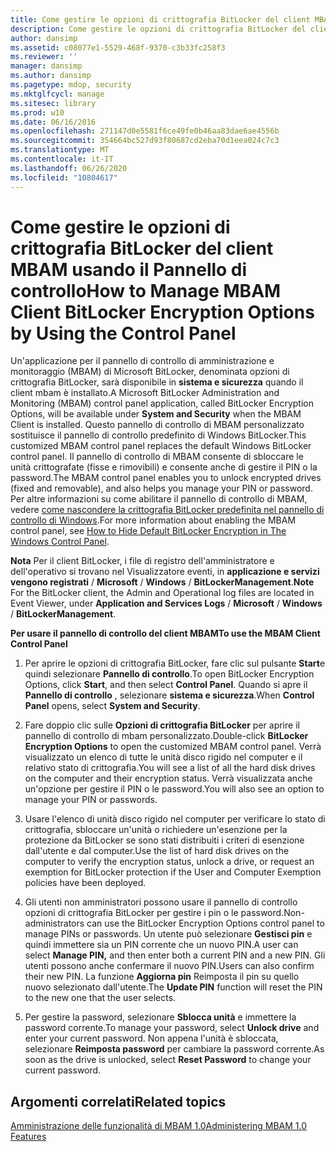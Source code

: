 ```yaml
---
title: Come gestire le opzioni di crittografia BitLocker del client MBAM usando il Pannello di controllo
description: Come gestire le opzioni di crittografia BitLocker del client MBAM usando il Pannello di controllo
author: dansimp
ms.assetid: c08077e1-5529-468f-9370-c3b33fc258f3
ms.reviewer: ''
manager: dansimp
ms.author: dansimp
ms.pagetype: mdop, security
ms.mktglfcycl: manage
ms.sitesec: library
ms.prod: w10
ms.date: 06/16/2016
ms.openlocfilehash: 271147d0e5581f6ce49fe0b46aa83dae6ae4556b
ms.sourcegitcommit: 354664bc527d93f80687cd2eba70d1eea024c7c3
ms.translationtype: MT
ms.contentlocale: it-IT
ms.lasthandoff: 06/26/2020
ms.locfileid: "10804617"
---
```

# <span data-ttu-id="4f985-103">Come gestire le opzioni di crittografia BitLocker del client MBAM usando il Pannello di controllo</span><span class="sxs-lookup"><span data-stu-id="4f985-103">How to Manage MBAM Client BitLocker Encryption Options by Using the Control Panel</span></span>


<span data-ttu-id="4f985-104">Un'applicazione per il pannello di controllo di amministrazione e monitoraggio (MBAM) di Microsoft BitLocker, denominata opzioni di crittografia BitLocker, sarà disponibile in **sistema e sicurezza** quando il client mbam è installato.</span><span class="sxs-lookup"><span data-stu-id="4f985-104">A Microsoft BitLocker Administration and Monitoring (MBAM) control panel application, called BitLocker Encryption Options, will be available under **System and Security** when the MBAM Client is installed.</span></span> <span data-ttu-id="4f985-105">Questo pannello di controllo di MBAM personalizzato sostituisce il pannello di controllo predefinito di Windows BitLocker.</span><span class="sxs-lookup"><span data-stu-id="4f985-105">This customized MBAM control panel replaces the default Windows BitLocker control panel.</span></span> <span data-ttu-id="4f985-106">Il pannello di controllo di MBAM consente di sbloccare le unità crittografate (fisse e rimovibili) e consente anche di gestire il PIN o la password.</span><span class="sxs-lookup"><span data-stu-id="4f985-106">The MBAM control panel enables you to unlock encrypted drives (fixed and removable), and also helps you manage your PIN or password.</span></span> <span data-ttu-id="4f985-107">Per altre informazioni su come abilitare il pannello di controllo di MBAM, vedere [come nascondere la crittografia BitLocker predefinita nel pannello di controllo di Windows](how-to-hide-default-bitlocker-encryption-in-the-windows-control-panel.md).</span><span class="sxs-lookup"><span data-stu-id="4f985-107">For more information about enabling the MBAM control panel, see [How to Hide Default BitLocker Encryption in The Windows Control Panel](how-to-hide-default-bitlocker-encryption-in-the-windows-control-panel.md).</span></span>

<span data-ttu-id="4f985-108">**Nota**  Per il client BitLocker, i file di registro dell'amministratore e dell'operativo si trovano nel Visualizzatore eventi, in **applicazione e servizi vengono registrati**  /  **Microsoft**  /  **Windows**  /  **BitLockerManagement**.</span><span class="sxs-lookup"><span data-stu-id="4f985-108">**Note** For the BitLocker client, the Admin and Operational log files are located in Event Viewer, under **Application and Services Logs** / **Microsoft** / **Windows** / **BitLockerManagement**.</span></span>

 

**<span data-ttu-id="4f985-109">Per usare il pannello di controllo del client MBAM</span><span class="sxs-lookup"><span data-stu-id="4f985-109">To use the MBAM Client Control Panel</span></span>**

1.  <span data-ttu-id="4f985-110">Per aprire le opzioni di crittografia BitLocker, fare clic sul pulsante **Start**e quindi selezionare **Pannello di controllo**.</span><span class="sxs-lookup"><span data-stu-id="4f985-110">To open BitLocker Encryption Options, click **Start**, and then select **Control Panel**.</span></span> <span data-ttu-id="4f985-111">Quando si apre il **Pannello di controllo** , selezionare **sistema e sicurezza**.</span><span class="sxs-lookup"><span data-stu-id="4f985-111">When **Control Panel** opens, select **System and Security**.</span></span>

2.  <span data-ttu-id="4f985-112">Fare doppio clic sulle **Opzioni di crittografia BitLocker** per aprire il pannello di controllo di mbam personalizzato.</span><span class="sxs-lookup"><span data-stu-id="4f985-112">Double-click **BitLocker Encryption Options** to open the customized MBAM control panel.</span></span> <span data-ttu-id="4f985-113">Verrà visualizzato un elenco di tutte le unità disco rigido nel computer e il relativo stato di crittografia.</span><span class="sxs-lookup"><span data-stu-id="4f985-113">You will see a list of all the hard disk drives on the computer and their encryption status.</span></span> <span data-ttu-id="4f985-114">Verrà visualizzata anche un'opzione per gestire il PIN o le password.</span><span class="sxs-lookup"><span data-stu-id="4f985-114">You will also see an option to manage your PIN or passwords.</span></span>

3.  <span data-ttu-id="4f985-115">Usare l'elenco di unità disco rigido nel computer per verificare lo stato di crittografia, sbloccare un'unità o richiedere un'esenzione per la protezione da BitLocker se sono stati distribuiti i criteri di esenzione dall'utente e dal computer.</span><span class="sxs-lookup"><span data-stu-id="4f985-115">Use the list of hard disk drives on the computer to verify the encryption status, unlock a drive, or request an exemption for BitLocker protection if the User and Computer Exemption policies have been deployed.</span></span>

4.  <span data-ttu-id="4f985-116">Gli utenti non amministratori possono usare il pannello di controllo opzioni di crittografia BitLocker per gestire i pin o le password.</span><span class="sxs-lookup"><span data-stu-id="4f985-116">Non-administrators can use the BitLocker Encryption Options control panel to manage PINs or passwords.</span></span> <span data-ttu-id="4f985-117">Un utente può selezionare **Gestisci pin** e quindi immettere sia un PIN corrente che un nuovo PIN.</span><span class="sxs-lookup"><span data-stu-id="4f985-117">A user can select **Manage PIN,** and then enter both a current PIN and a new PIN.</span></span> <span data-ttu-id="4f985-118">Gli utenti possono anche confermare il nuovo PIN.</span><span class="sxs-lookup"><span data-stu-id="4f985-118">Users can also confirm their new PIN.</span></span> <span data-ttu-id="4f985-119">La funzione **Aggiorna pin** Reimposta il pin su quello nuovo selezionato dall'utente.</span><span class="sxs-lookup"><span data-stu-id="4f985-119">The **Update PIN** function will reset the PIN to the new one that the user selects.</span></span>

5.  <span data-ttu-id="4f985-120">Per gestire la password, selezionare **Sblocca unità** e immettere la password corrente.</span><span class="sxs-lookup"><span data-stu-id="4f985-120">To manage your password, select **Unlock drive** and enter your current password.</span></span> <span data-ttu-id="4f985-121">Non appena l'unità è sbloccata, selezionare **Reimposta password** per cambiare la password corrente.</span><span class="sxs-lookup"><span data-stu-id="4f985-121">As soon as the drive is unlocked, select **Reset Password** to change your current password.</span></span>

## <span data-ttu-id="4f985-122">Argomenti correlati</span><span class="sxs-lookup"><span data-stu-id="4f985-122">Related topics</span></span>


[<span data-ttu-id="4f985-123">Amministrazione delle funzionalità di MBAM 1.0</span><span class="sxs-lookup"><span data-stu-id="4f985-123">Administering MBAM 1.0 Features</span></span>](administering-mbam-10-features.md)

 

 





